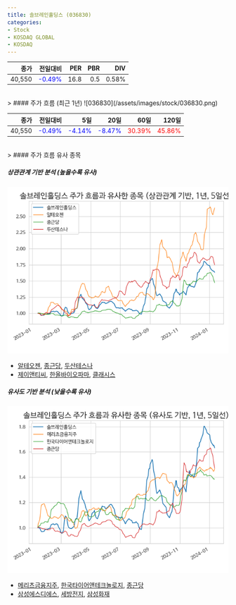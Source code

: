 ```yaml
---
title: 솔브레인홀딩스 (036830)
categories:
- Stock
- KOSDAQ GLOBAL
- KOSDAQ
---
```


|종가|전일대비|PER|PBR|DIV|
|---:|-------:|--:|--:|--:|
|40,550|<span style="color: blue">-0.49%</span>|16.8|0.5|0.58%|

<!-- more -->
<br>
> #### 주가 흐름 (최근 1년)
![036830](/assets/images/stock/036830.png)

|종가|전일대비|5일|20일|60일|120일|
|---:|-------:|--:|---:|---:|----:|
|40,550|<span style="color: blue">-0.49%</span>|<span style="color: blue">-4.14%</span>|<span style="color: blue">-8.47%</span>|<span style="color: red">30.39%</span>|<span style="color: red">45.86%</span>|

<br>
> #### 주가 흐름 유사 종목

##### 상관관계 기반 분석 (높을수록 유사)
![036830](/assets/images/stock/036830_corr.png)
- [알테오젠](/196170/), [종근당](/185750/), [두산테스나](/131970/)
- [제이앤티씨](/204270/), [한올바이오파마](/009420/), [클래시스](/214150/)

##### 유사도 기반 분석 (낮을수록 유사)	
![036830](/assets/images/stock/036830_sim.png)
- [메리츠금융지주](/138040/), [한국타이어앤테크놀로지](/161390/), [종근당](/185750/)
- [삼성에스디에스](/018260/), [세방전지](/004490/), [삼성화재](/000810/)
